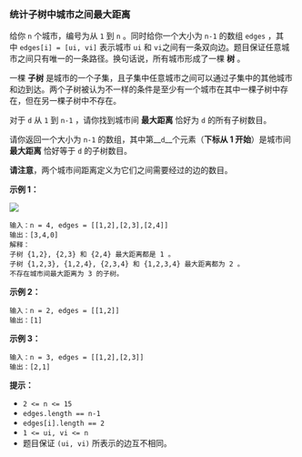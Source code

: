 ### 统计子树中城市之间最大距离 ###
给你 `n` 个城市，编号为从 `1` 到 `n` 。同时给你一个大小为 `n-1` 的数组 `edges` ，其中 `edges[i] = [ui, vi]` 表示城市 `ui` 和 `vi`之间有一条双向边。题目保证任意城市之间只有唯一的一条路径。换句话说，所有城市形成了一棵 **树** 。

一棵 **子树** 是城市的一个子集，且子集中任意城市之间可以通过子集中的其他城市和边到达。两个子树被认为不一样的条件是至少有一个城市在其中一棵子树中存在，但在另一棵子树中不存在。

对于 `d` 从 `1` 到 `n-1` ，请你找到城市间 **最大距离** 恰好为 `d` 的所有子树数目。

请你返回一个大小为 `n-1` 的数组，其中第__`d`__个元素（**下标从 1 开始**）是城市间 **最大距离** 恰好等于 `d` 的子树数目。

**请注意**，两个城市间距离定义为它们之间需要经过的边的数目。



**示例 1：**

**![](https://assets.leetcode-cn.com/aliyun-lc-upload/uploads/2020/10/11/p1.png)**

```
输入：n = 4, edges = [[1,2],[2,3],[2,4]]
输出：[3,4,0]
解释：
子树 {1,2}, {2,3} 和 {2,4} 最大距离都是 1 。
子树 {1,2,3}, {1,2,4}, {2,3,4} 和 {1,2,3,4} 最大距离都为 2 。
不存在城市间最大距离为 3 的子树。
```

**示例 2：**

```
输入：n = 2, edges = [[1,2]]
输出：[1]
```

**示例 3：**

```
输入：n = 3, edges = [[1,2],[2,3]]
输出：[2,1]
```



**提示：**

* `2 <= n <= 15`
* `edges.length == n-1`
* `edges[i].length == 2`
* `1 <= ui, vi <= n`
* 题目保证 `(ui, vi)` 所表示的边互不相同。

